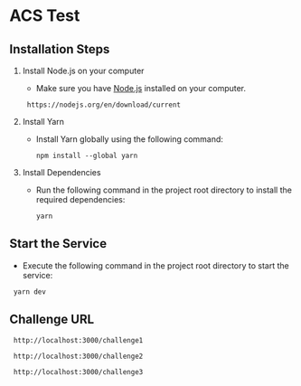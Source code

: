 # ACS Test

## Installation Steps

1. Install Node.js on your computer

   - Make sure you have [Node.js](https://nodejs.org/) installed on your computer.
   	```
     https://nodejs.org/en/download/current
     ```

2. Install Yarn

   - Install Yarn globally using the following command:

     ```
     npm install --global yarn
     ```

3. Install Dependencies

   - Run the following command in the project root directory to install the required dependencies:

     ```
     yarn
     ```

## Start the Service

- Execute the following command in the project root directory to start the service:

```
 yarn dev
```



## Challenge URL
```
 http://localhost:3000/challenge1
```

```
 http://localhost:3000/challenge2
```

```
 http://localhost:3000/challenge3
```

